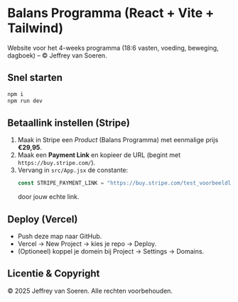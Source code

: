 # Balans Programma (React + Vite + Tailwind)

Website voor het 4-weeks programma (18:6 vasten, voeding, beweging, dagboek) – © Jeffrey van Soeren.

## Snel starten
```bash
npm i
npm run dev
```

## Betaallink instellen (Stripe)
1. Maak in Stripe een *Product* (Balans Programma) met eenmalige prijs **€29,95**.
2. Maak een **Payment Link** en kopieer de URL (begint met `https://buy.stripe.com/`).
3. Vervang in `src/App.jsx` de constante:
   ```js
   const STRIPE_PAYMENT_LINK = "https://buy.stripe.com/test_voorbeeldlink12345";
   ```
   door jouw echte link.

## Deploy (Vercel)
- Push deze map naar GitHub.
- Vercel → New Project → kies je repo → Deploy.
- (Optioneel) koppel je domein bij Project → Settings → Domains.

## Licentie & Copyright
© 2025 Jeffrey van Soeren. Alle rechten voorbehouden.
